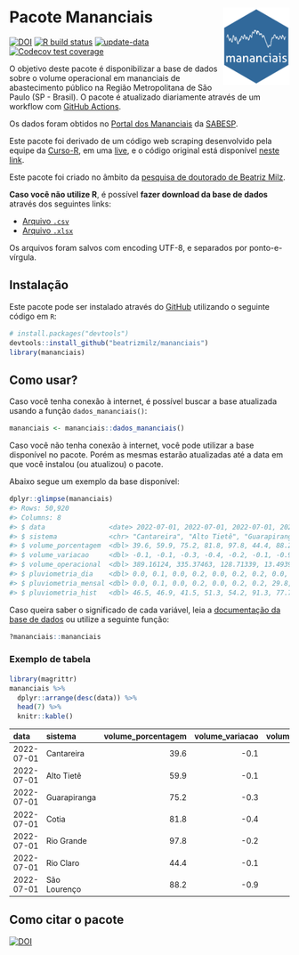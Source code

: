 
<!-- README.md is generated from README.Rmd. Please edit that file -->

# Pacote Mananciais <img src="man/figures/hexlogo.png" align="right" width = "120px"/>

<!-- badges: start -->

[![DOI](https://zenodo.org/badge/DOI/10.5281/zenodo.4733056.svg)](https://doi.org/10.5281/zenodo.4733056)
[![R build
status](https://github.com/beatrizmilz/mananciais/workflows/R-CMD-check/badge.svg)](https://github.com/beatrizmilz/mananciais/actions)
[![update-data](https://github.com/beatrizmilz/mananciais/actions/workflows/2-update_data.yaml/badge.svg)](https://github.com/beatrizmilz/mananciais/actions/workflows/2-update_data.yaml)
[![Codecov test
coverage](https://codecov.io/gh/beatrizmilz/mananciais/branch/master/graph/badge.svg)](https://codecov.io/gh/beatrizmilz/mananciais?branch=master)
<!-- badges: end -->

O objetivo deste pacote é disponibilizar a base de dados sobre o volume
operacional em mananciais de abastecimento público na Região
Metropolitana de São Paulo (SP - Brasil). O pacote é atualizado
diariamente através de um workflow com [GitHub
Actions](https://github.com/beatrizmilz/mananciais/actions).

Os dados foram obtidos no [Portal dos
Mananciais](http://mananciais.sabesp.com.br/Situacao) da
[SABESP](http://site.sabesp.com.br/site/Default.aspx).

Este pacote foi derivado de um código web scraping desenvolvido pela
equipe da [Curso-R](https://www.curso-r.com/), em uma
[live](https://youtu.be/jvZIxrMmOcQ), e o código original está
disponível [neste
link](https://github.com/curso-r/lives/blob/master/drafts/20200730_scraper_sabesp.R).

Este pacote foi criado no âmbito da [pesquisa de doutorado de Beatriz
Milz](https://beatrizmilz.github.io/tese/).

**Caso você não utilize R**, é possível **fazer download da base de
dados** através dos seguintes links:

  - [Arquivo
    `.csv`](https://github.com/beatrizmilz/mananciais/raw/master/inst/extdata/mananciais.csv)
  - [Arquivo
    `.xlsx`](https://github.com/beatrizmilz/mananciais/blob/master/inst/extdata/mananciais.xlsx?raw=true)

Os arquivos foram salvos com encoding UTF-8, e separados por
ponto-e-vírgula.

## Instalação

Este pacote pode ser instalado através do [GitHub](https://github.com/)
utilizando o seguinte código em `R`:

``` r
# install.packages("devtools")
devtools::install_github("beatrizmilz/mananciais")
library(mananciais)
```

## Como usar?

Caso você tenha conexão à internet, é possível buscar a base atualizada
usando a função `dados_mananciais()`:

``` r
mananciais <- mananciais::dados_mananciais() 
```

Caso você não tenha conexão à internet, você pode utilizar a base
disponível no pacote. Porém as mesmas estarão atualizadas até a data em
que você instalou (ou atualizou) o pacote.

Abaixo segue um exemplo da base disponível:

``` r
dplyr::glimpse(mananciais)
#> Rows: 50,920
#> Columns: 8
#> $ data                <date> 2022-07-01, 2022-07-01, 2022-07-01, 2022-07-01, 2…
#> $ sistema             <chr> "Cantareira", "Alto Tietê", "Guarapiranga", "Cotia…
#> $ volume_porcentagem  <dbl> 39.6, 59.9, 75.2, 81.8, 97.8, 44.4, 88.2, 39.7, 60…
#> $ volume_variacao     <dbl> -0.1, -0.1, -0.3, -0.4, -0.2, -0.1, -0.9, -0.1, -0…
#> $ volume_operacional  <dbl> 389.16124, 335.37463, 128.71339, 13.49395, 109.718…
#> $ pluviometria_dia    <dbl> 0.0, 0.1, 0.0, 0.2, 0.0, 0.2, 0.2, 0.0, 0.1, 0.0, …
#> $ pluviometria_mensal <dbl> 0.0, 0.1, 0.0, 0.2, 0.0, 0.2, 0.2, 29.8, 20.9, 17.…
#> $ pluviometria_hist   <dbl> 46.5, 46.9, 41.5, 51.3, 54.2, 91.3, 77.7, 59.1, 55…
```

Caso queira saber o significado de cada variável, leia a [documentação
da base de
dados](https://beatrizmilz.github.io/mananciais/reference/mananciais.html)
ou utilize a seguinte função:

``` r
?mananciais::mananciais
```

### Exemplo de tabela

``` r
library(magrittr)
mananciais %>% 
  dplyr::arrange(desc(data)) %>% 
  head(7) %>%
  knitr::kable()
```

| data       | sistema      | volume\_porcentagem | volume\_variacao | volume\_operacional | pluviometria\_dia | pluviometria\_mensal | pluviometria\_hist |
| :--------- | :----------- | ------------------: | ---------------: | ------------------: | ----------------: | -------------------: | -----------------: |
| 2022-07-01 | Cantareira   |                39.6 |            \-0.1 |           389.16124 |               0.0 |                  0.0 |               46.5 |
| 2022-07-01 | Alto Tietê   |                59.9 |            \-0.1 |           335.37463 |               0.1 |                  0.1 |               46.9 |
| 2022-07-01 | Guarapiranga |                75.2 |            \-0.3 |           128.71339 |               0.0 |                  0.0 |               41.5 |
| 2022-07-01 | Cotia        |                81.8 |            \-0.4 |            13.49395 |               0.2 |                  0.2 |               51.3 |
| 2022-07-01 | Rio Grande   |                97.8 |            \-0.2 |           109.71880 |               0.0 |                  0.0 |               54.2 |
| 2022-07-01 | Rio Claro    |                44.4 |            \-0.1 |             6.06899 |               0.2 |                  0.2 |               91.3 |
| 2022-07-01 | São Lourenço |                88.2 |            \-0.9 |            78.37276 |               0.2 |                  0.2 |               77.7 |

## Como citar o pacote

[![DOI](https://zenodo.org/badge/DOI/10.5281/zenodo.4733056.svg)](https://doi.org/10.5281/zenodo.4733056)
